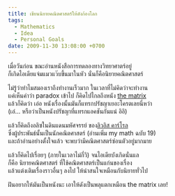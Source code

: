 ```yaml
---
title: เขียนนิยายคณิตศาสตร์ให้ดังก้องโลก
tags:
  - Mathematics
  - Idea
  - Personal Goals
date: 2009-11-30 13:08:00 +0700
---
```


เมื่อวันก่อน ขณะอ่านหนังสือการทดลองทางวิทยาศาตร์อยู่  
ก็เกิดไอเดียแจ่มแมวแว๊บขึ้นมาในหัว นั่นก็คือนิยายคณิตศาสตร์

ไม่รู้ว่าทำไมสมองเราถึงทำงานเร็วมาก ในเวลาที่ไม่คิดว่าจะทำงาน  
แค่เห็นคำว่า paradox เข้าไป ก็คิดไปไกลถึงหนัง [the matrix][]  
แล้วก็คิดว่า เอ่อ หนังเรื่องนั้นมันก็แทรกปรัชญาเยอะโครตเลยนี่หว่า  
(เอ๋... หรือว่าเป็นหนังปรัชญาที่แทรกแอคชันกันแน่ อิอิ)

แล้วก็คิดถึงอลิซในดินแดนมหัศจรรย์ ของ[ลิวอิส คาร์โรล][lewis carroll]  
ซึ่งผู้ประพันธ์นั้นเป็นนักคณิตศาสตร์ (อ่านเพิ่ม my math ฉบับ 19)  
และถ้าอ่านอย่างตั้งใจแล้ว จะพบว่ามีคณิตศาสตร์ซ่อนตัวอยู่มากมาย

แล้วก็คิดไปเรื่อยๆ (ภายในเวลาไม่กี่วิ) จนไอเดียบังเกิดนั่นแล  
ก็คือ นิยายคณิตศาสตร์ ที่ใช้คณิตศาสตร์เป็นแก่นของเรื่อง  
แล้วแต่งเติมเรื่องราวอื่นๆ ลงไป ให้น่าสนใจเหมือนกับนิยายทั่วไป

ฝันอยากให้มันเป็นหนังนะ เอาให้ดังเป็นพลุแตกเหมือน the matrix เลย!


[the matrix]: //www.imdb.com/title/tt0133093/
[lewis carroll]: //en.wikipedia.org/wiki/Lewis_Carroll
